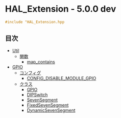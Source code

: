 # HAL_Extension - 5.0.0 dev

```c++
#include "HAL_Extension.hpp
```

## 目次

- [Util](Doc/module_Util/INDEX.md)
  - [関数](Doc/module_Util/INDEX.md#map_containsconst-stdmapk-v-const-k)
    - [map_contains](Doc/module_Util/INDEX.md#map_containsconst-stdmapk-v-const-k)
- [GPIO](Doc/module_GPIO/INDEX.md)
  - [コンフィグ](Doc/module_GPIO/INDEX.md#コンフィグ)
    - [CONFIG_DISABLE_MODULE_GPIO](Doc/module_GPIO#CONFIG_DISABLE_MODULE_GPIO)
  - [クラス](Doc/module_GPIO/INDEX.md#クラス)
    - [GPIO](Doc/module_GPIO/class/GPIO.md)
    - [DIPSwitch](Doc/module_GPIO/class/DIPSwitch.md)
    - [SevenSegment](Doc/module_GPIO/class/SevenSegment.md)
    - [FixedSevenSegment](Doc/module_GPIO/class/FixedSevenSegment.md)
    - [DynamicSevenSegment](Doc/module_GPIO/class/DynamicSevenSegment.md)